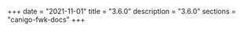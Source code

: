 +++
date        = "2021-11-01"
title       = "3.6.0"
description = "3.6.0"
sections    = "canigo-fwk-docs"
+++